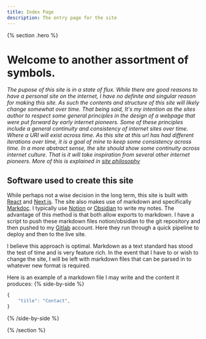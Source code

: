 ```yaml
---
title: Index Page
description: The entry page for the site
---
```


{% section .hero %}

# Welcome to another assortment of symbols.
*The pupose of this site is in a state of flux. While there are good reasons to have a personal site on the internet, I have no definite and singular reason for making this site. As such the contents and structure of this site will likely change somewhat over time. That being said, It's my intention as the sites author to respect some general principles in the design of a webpage that were put forward by early internet pioneers. Some of these principles include a general continuity and consistency of internet sites over time. Where a URI will exist across time. As this site at this url has had different iterations over time, it is a goal of mine to keep some consistency across time. In a more abstract sense, the site should show some continuity across internet culture. That is it will take inspiration from several other internet pioneers. More of this is explained in [site philosophy](meta/site-philosophy)*

## Software used to create this site
While perhaps not a wise decision in the long term, this site is built with [React]("https://reactjs.org/") and [Next.js](https://nextjs.org/). The site also makes use of markdown and specifically [Markdoc](https://markdoc.org/). I typically use [Notion](https://www.notion.so) or [Obsidian](https://obsidian.md/) to write my notes. The advantage of this method is that both allow exports to markdown. I have a script to push these markdown files notion/obsidian to the git repository and then pushed to my [Gitlab](https://gitlab.com/) account. Here they run through a quick pipeline to deploy and then to the live site.

I believe this approach is optimal. Markdown as a text standard has stood the test of time and is very feature rich. In the event that I have to or wish to change the site, I will be left with markdown files that can be parsed in to whatever new format is required.

Here is an example of a markdown file I may write and the content it produces: 
{% side-by-side %}

```js
{
    "title": "Contact",
}
```
{% /side-by-side %}

{% /section %}